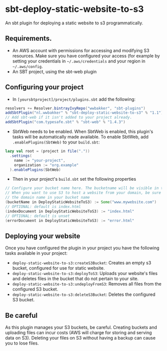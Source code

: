 # sbt-deploy-static-website-to-s3
An sbt plugin for deploying a static website to s3 programmatically.

## Requirements.
- An AWS account with permissions for accessing and modifying S3 resources. Make sure you have configured your access
(for example by setting your credentials in `~/.aws/credentials` and your region in `~/.aws/config`.
- An SBT project, using the sbt-web plugin

## Configuring your project
- In `[yoursbtproject]/project/plugins.sbt` add the following:
```sbt
resolvers += Resolver.bintrayIvyRepo("wwbakker", "sbt-plugins")
addSbtPlugin("nl.wwbakker" % "sbt-deploy-static-website-to-s3" % "1.1")
// Add sbt-web if it isn't added to your project already.
addSbtPlugin("com.typesafe.sbt" % "sbt-web" % "1.4.3")
```
- SbtWeb needs to be enabled. When SbtWeb is enabled, this plugin's
 tasks will be automatically made available. To enable SbtWeb, add `.enablePlugins(SbtWeb)` to your `build.sbt`:
```sbt
lazy val root = (project in file("."))
  .settings(
    name := "your-project",
    organization := "org.example"
  ).enablePlugins(SbtWeb)
```
- Then in your project's `build.sbt` set the following properties
```sbt
// Configure your bucket name here. The bucketname will be visible in the URL.
// When you want to use S3 to host a website from your domain, be sure to mirror
// the domain name in your bucket name
(bucketName in DeployStaticWebsiteToS3) := Some("www.mywebsite.com")
// OPTIONAL: default is index.html
(indexDocument in DeployStaticWebsiteToS3) := "index.html"
// OPTIONAL: default is unset
(errorDocument in DeployStaticWebsiteToS3) := "error.html"
```

## Deploying your website
Once you have configured the plugin in your project you have the
following tasks available in your project:
- `deploy-static-website-to-s3:createS3Bucket`: Creates an empty s3 bucket, configured for use for static website.
- `deploy-static-website-to-s3:deployToS3`: Uploads your website's files and deletes files in the bucket that do not pertain to your site.
- `deploy-static-website-to-s3:undeployFromS3`: Removes all files from the configured S3 bucket.
- `deploy-static-website-to-s3:deleteS3Bucket`: Deletes the configured S3 bucket.

## Be careful
As this plugin manages your S3 buckets, be careful. Creating buckets and uploading files can
incur costs (AWS will charge for storing and serving data on S3).
Deleting your files on S3 without having a backup can cause you to lose files.